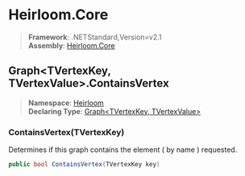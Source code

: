 # Heirloom.Core

> **Framework**: .NETStandard,Version=v2.1  
> **Assembly**: [Heirloom.Core][0]  

## Graph\<TVertexKey, TVertexValue>.ContainsVertex

> **Namespace**: [Heirloom][0]  
> **Declaring Type**: [Graph\<TVertexKey, TVertexValue>][1]  

### ContainsVertex(TVertexKey)

Determines if this graph contains the element ( by name ) requested.

```cs
public bool ContainsVertex(TVertexKey key)
```

[0]: ../../../Heirloom.Core.md
[1]: ../Graph[TVertexKey,TVertexValue].md
